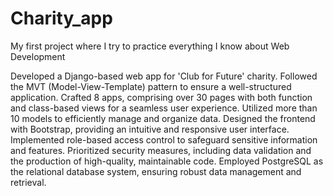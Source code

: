 # Charity_app
My first project where I try to practice everything I know about Web Development

Developed a Django-based web app for 'Club for Future' charity.
Followed the MVT (Model-View-Template) pattern to ensure a well-structured application.
Crafted 8 apps, comprising over 30 pages with both function and class-based views for a seamless user experience.
Utilized more than 10 models to efficiently manage and organize data.
Designed the frontend with Bootstrap, providing an intuitive and responsive user interface.
Implemented role-based access control to safeguard sensitive information and features.
Prioritized security measures, including data validation and the production of high-quality, maintainable code.
Employed PostgreSQL as the relational database system, ensuring robust data management and retrieval.
